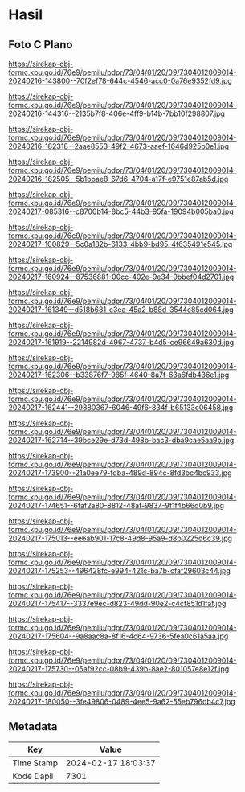 # Hasil

## Foto C Plano

https://sirekap-obj-formc.kpu.go.id/76e9/pemilu/pdpr/73/04/01/20/09/7304012009014-20240216-143800--70f2ef78-644c-4546-acc0-0a76e9352fd9.jpg

https://sirekap-obj-formc.kpu.go.id/76e9/pemilu/pdpr/73/04/01/20/09/7304012009014-20240216-144316--2135b7f8-406e-4ff9-b14b-7bb10f298807.jpg

https://sirekap-obj-formc.kpu.go.id/76e9/pemilu/pdpr/73/04/01/20/09/7304012009014-20240216-182318--2aae8553-49f2-4673-aaef-1646d925b0e1.jpg

https://sirekap-obj-formc.kpu.go.id/76e9/pemilu/pdpr/73/04/01/20/09/7304012009014-20240216-182505--5b1bbae8-67d6-4704-a17f-e9751e87ab5d.jpg

https://sirekap-obj-formc.kpu.go.id/76e9/pemilu/pdpr/73/04/01/20/09/7304012009014-20240217-085316--c8700b14-8bc5-44b3-95fa-19094b005ba0.jpg

https://sirekap-obj-formc.kpu.go.id/76e9/pemilu/pdpr/73/04/01/20/09/7304012009014-20240217-100829--5c0a182b-6133-4bb9-bd95-4f635491e545.jpg

https://sirekap-obj-formc.kpu.go.id/76e9/pemilu/pdpr/73/04/01/20/09/7304012009014-20240217-160924--87536881-00cc-402e-9e34-9bbef04d2701.jpg

https://sirekap-obj-formc.kpu.go.id/76e9/pemilu/pdpr/73/04/01/20/09/7304012009014-20240217-161349--d518b681-c3ea-45a2-b88d-3544c85cd064.jpg

https://sirekap-obj-formc.kpu.go.id/76e9/pemilu/pdpr/73/04/01/20/09/7304012009014-20240217-161919--2214982d-4967-4737-b4d5-ce96649a630d.jpg

https://sirekap-obj-formc.kpu.go.id/76e9/pemilu/pdpr/73/04/01/20/09/7304012009014-20240217-162306--b33876f7-985f-4640-8a7f-63a6fdb436e1.jpg

https://sirekap-obj-formc.kpu.go.id/76e9/pemilu/pdpr/73/04/01/20/09/7304012009014-20240217-162441--29880367-6046-49f6-834f-b65133c06458.jpg

https://sirekap-obj-formc.kpu.go.id/76e9/pemilu/pdpr/73/04/01/20/09/7304012009014-20240217-162714--39bce29e-d73d-498b-bac3-dba9cae5aa9b.jpg

https://sirekap-obj-formc.kpu.go.id/76e9/pemilu/pdpr/73/04/01/20/09/7304012009014-20240217-173900--21a0ee79-fdba-489d-894c-8fd3bc4bc933.jpg

https://sirekap-obj-formc.kpu.go.id/76e9/pemilu/pdpr/73/04/01/20/09/7304012009014-20240217-174651--6faf2a80-8812-48af-9837-9f1f4b66d0b9.jpg

https://sirekap-obj-formc.kpu.go.id/76e9/pemilu/pdpr/73/04/01/20/09/7304012009014-20240217-175013--ee6ab901-17c8-49d8-95a9-d8b0225d6c39.jpg

https://sirekap-obj-formc.kpu.go.id/76e9/pemilu/pdpr/73/04/01/20/09/7304012009014-20240217-175253--496428fc-e994-421c-ba7b-cfaf29603c44.jpg

https://sirekap-obj-formc.kpu.go.id/76e9/pemilu/pdpr/73/04/01/20/09/7304012009014-20240217-175417--3337e9ec-d823-49dd-90e2-c4cf851d1faf.jpg

https://sirekap-obj-formc.kpu.go.id/76e9/pemilu/pdpr/73/04/01/20/09/7304012009014-20240217-175604--9a8aac8a-8f16-4c64-9736-5fea0c61a5aa.jpg

https://sirekap-obj-formc.kpu.go.id/76e9/pemilu/pdpr/73/04/01/20/09/7304012009014-20240217-175730--05af92cc-08b9-439b-8ae2-801057e8e12f.jpg

https://sirekap-obj-formc.kpu.go.id/76e9/pemilu/pdpr/73/04/01/20/09/7304012009014-20240217-180050--3fe49806-0489-4ee5-9a62-55eb796db4c7.jpg


## Metadata

| Key        | Value               |
| ---------- | ------------------- |
| Time Stamp | 2024-02-17 18:03:37 |
| Kode Dapil | 7301                |



